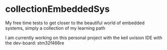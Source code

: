 # collectionEmbeddedSys
My free time tests to get closer to the beautiful world of embedded systems, simply a collection of my learning path

I am currently working on this personal project with the keil uvision IDE with the dev-board: stm32f466re
